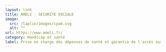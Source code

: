 ```yaml
---
layout: link
title: AMELI - SECURITE SOCIALE
image:
  src: /laplie/images/cpam.svg
  alt: ""
url: https://www.ameli.fr/
category: Handicap et santé
label: Prise en charge des dépenses de santé et garantie de l'accès aux soins
---
```

